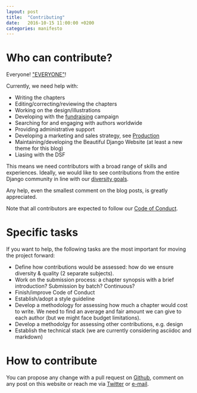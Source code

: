 ```yaml
---
layout: post
title:  "Contributing"
date:   2016-10-15 11:00:00 +0200
categories: manifesto
---
```



# Who can contribute?

Everyone! ["EVERYONE"](https://www.youtube.com/watch?v=MrTsuvykUZk "The Professional -- Everyone")!

Currently, we need help with:

- Writing the chapters
- Editing/correcting/reviewing the chapters
- Working on the design/illustrations
- Developing with the [fundraising](http://beautifuldjango.com/funding/2016/10/15/funding.html) campaign
- Searching for and engaging with authors worldwide
- Providing administrative support
- Developing a marketing and sales strategy, see [Production](http://beautifuldjango.com/manifesto/2016/10/15/production.html)
- Maintaining/developing the Beautiful Django Website (at least a new theme for this blog)
- Liasing with the DSF

This means we need contributors with a broad range of skills and experiences. Ideally, we would like to see contributions from the entire Django community in line with our [diversity goals](http://beautifuldjango.com/diversity/2016/10/15/diversity.html).

Any help, even the smallest comment on the blog posts, is greatly appreciated.

Note that all contributors are expected to follow our [Code of Conduct]().

# Specific tasks

If you want to help, the following tasks are the most important for moving the project forward:

- Define how contributions would be assessed: how do we ensure diversity & quality (2 separate subjects).
- Work on the submission process: a chapter synopsis with a brief introduction? Submission by batch? Continuous?
- Finish/improve Code of Conduct
- Establish/adopt a style guideline
- Develop a methodology for assessing how much a chapter would cost to write. We need to find an average and fair amount we can give to each author (but we might face budget limitations).
- Develop a methodolgy for assessing other contributions, e.g. design
- Establish the technical stack (we are currently considering asciidoc and markdown)

# How to contribute

You can propose any change with a pull request on [Github](https://github.com/beautifuldjango), comment on any post on this website or reach me via [Twitter](https://twitter.com/Adrien_Brunet) or [e-mail](mailto:brunet.adrien@gmail.com).

